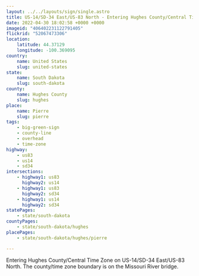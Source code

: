 ```yaml
---
layout: ../../layouts/sign/single.astro
title: US-14/SD-34 East/US-83 North - Entering Hughes County/Central Time Zone
date: 2022-04-30 18:02:58 +0000 +0000
imageid: "406402231122791405"
flickrid: "52067473306"
location:
    latitude: 44.37129
    longitude: -100.369095
country:
    name: United States
    slug: united-states
state:
    name: South Dakota
    slug: south-dakota
county:
    name: Hughes County
    slug: hughes
place:
    name: Pierre
    slug: pierre
tags:
    - big-green-sign
    - county-line
    - overhead
    - time-zone
highway:
    - us83
    - us14
    - sd34
intersections:
    - highway1: us83
      highway2: us14
    - highway1: us83
      highway2: sd34
    - highway1: us14
      highway2: sd34
statePages:
    - state/south-dakota
countyPages:
    - state/south-dakota/hughes
placePages:
    - state/south-dakota/hughes/pierre

---
```

Entering Hughes County/Central Time Zone on US-14/SD-34 East/US-83 North.  The county/time zone boundary is on the Missouri River bridge.